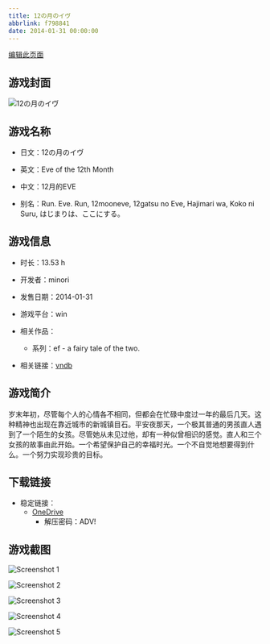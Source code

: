 ```yaml
---
title: 12の月のイヴ
abbrlink: f798841
date: 2014-01-31 00:00:00
---
```

[编辑此页面](https://github.com/ACG-3/ADV3-source/blob/main/source/_posts/games/12%E3%81%AE%E6%9C%88%E3%81%AE%E3%82%A4%E3%83%B4.md)

## 游戏封面

![12の月のイヴ](https://pan.timero.xyz/onedrive/img_lib_001/12%E3%81%AE%E6%9C%88%E3%81%AE%E3%82%A4%E3%83%B4_cover.avif)


## 游戏名称

- 日文：12の月のイヴ
- 英文：Eve of the 12th Month
- 中文：12月的EVE

- 别名：Run. Eve. Run, 12mooneve, 12gatsu no Eve, Hajimari wa, Koko ni Suru, はじまりは、ここにする。


## 游戏信息

- 时长：13.53 h
- 开发者：minori
- 发售日期：2014-01-31
- 游戏平台：win
- 相关作品：
   - 系列：ef - a fairy tale of the two.

- 相关链接：[vndb](https://vndb.org/v12562)


## 游戏简介

岁末年初，尽管每个人的心情各不相同，但都会在忙碌中度过一年的最后几天。这种精神也出现在靠近城市的新城镇目石。平安夜那天，一个极其普通的男孩直人遇到了一个陌生的女孩。尽管她从未见过他，却有一种似曾相识的感觉。直人和三个女孩的故事由此开始。一个希望保护自己的幸福时光。一个不自觉地想要得到什么。一个努力实现珍贵的目标。




## 下载链接

- 稳定链接：
    - [OneDrive](https://pan.timero.xyz/onedrive/adv_lib_001/12%E3%81%AE%E6%9C%88%E3%81%AE%E3%82%A4%E3%83%B4)
        - 解压密码：ADV!



## 游戏截图


![Screenshot 1](https://pan.timero.xyz/onedrive/img_lib_001/12%E3%81%AE%E6%9C%88%E3%81%AE%E3%82%A4%E3%83%B4_Screenshot_1.avif)

![Screenshot 2](https://pan.timero.xyz/onedrive/img_lib_001/12%E3%81%AE%E6%9C%88%E3%81%AE%E3%82%A4%E3%83%B4_Screenshot_2.avif)

![Screenshot 3](https://pan.timero.xyz/onedrive/img_lib_001/12%E3%81%AE%E6%9C%88%E3%81%AE%E3%82%A4%E3%83%B4_Screenshot_3.avif)

![Screenshot 4](https://pan.timero.xyz/onedrive/img_lib_001/12%E3%81%AE%E6%9C%88%E3%81%AE%E3%82%A4%E3%83%B4_Screenshot_4.avif)

![Screenshot 5](https://pan.timero.xyz/onedrive/img_lib_001/12%E3%81%AE%E6%9C%88%E3%81%AE%E3%82%A4%E3%83%B4_Screenshot_5.avif)

